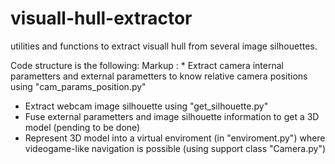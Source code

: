 # visuall-hull-extractor
utilities and functions to extract visuall hull from several image silhouettes.

Code structure is the following:
Markup : * Extract camera internal parametters and external parametters to know relative camera positions using "cam_params_position.py"
* Extract webcam image silhouette using "get_silhouette.py"
* Fuse external parametters and image silhouette information to get a 3D model (pending to be done)
* Represent 3D model into a virtual enviroment (in "enviroment.py") where videogame-like navigation is possible (using support class "Camera.py")
